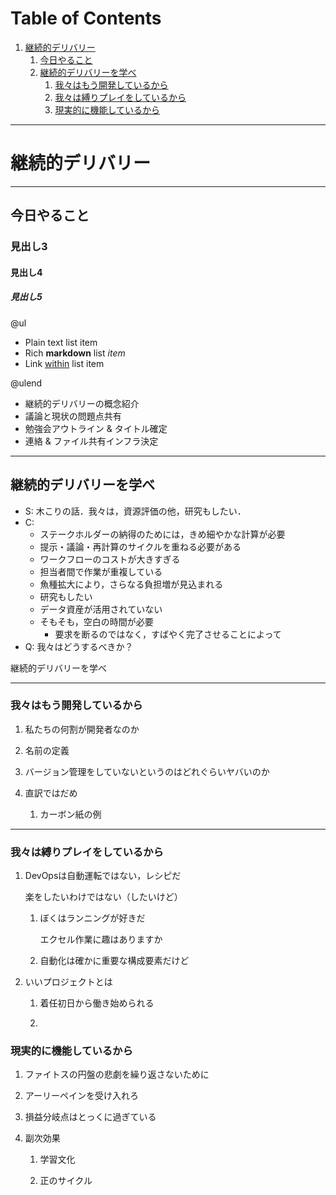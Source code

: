 
# Table of Contents

1.  [継続的デリバリー](#org0f88966)
    1.  [今日やること](#org798ce5e)
    2.  [継続的デリバリーを学べ](#orgcc90251)
        1.  [我々はもう開発しているから](#org3edadf1)
        2.  [我々は縛りプレイをしているから](#org607cd34)
        3.  [現実的に機能しているから](#org682014b)
---

# 継続的デリバリー

---
## 今日やること
### 見出し3
#### 見出し4
##### 見出し5

@ul

- Plain text list item
- Rich **markdown** list *item*
- Link [within](https://gitpitch.com) list item

@ulend

-   継続的デリバリーの概念紹介
-   議論と現状の問題点共有
-   勉強会アウトライン & タイトル確定
-   連絡 & ファイル共有インフラ決定
---

## 継続的デリバリーを学べ

-   S: 木こりの話．我々は，資源評価の他，研究もしたい．
-   C:
    -   ステークホルダーの納得のためには，きめ細やかな計算が必要
    -   提示・議論・再計算のサイクルを重ねる必要がある
    -   ワークフローのコストが大きすぎる
    -   担当者間で作業が重複している
    -   魚種拡大により，さらなる負担増が見込まれる
    -   研究もしたい
    -   データ資産が活用されていない
    -   そもそも，空白の時間が必要
        -   要求を断るのではなく，すばやく完了させることによって
-   Q: 我々はどうするべきか？

継続的デリバリーを学べ

---

### 我々はもう開発しているから

1.  私たちの何割が開発者なのか

2.  名前の定義

3.  バージョン管理をしていないというのはどれぐらいヤバいのか

4.  直訳ではだめ

    1.  カーボン紙の例
---


### 我々は縛りプレイをしているから

1.  DevOpsは自動運転ではない，レシピだ

    楽をしたいわけではない（したいけど）
    
    1.  ぼくはランニングが好きだ
    
        エクセル作業に趣はありますか
    
    2.  自動化は確かに重要な構成要素だけど

2.  いいプロジェクトとは

    1.  着任初日から働き始められる
    
    2.  


### 現実的に機能しているから

1.  ファイトスの円盤の悲劇を繰り返さないために

2.  アーリーペインを受け入れろ

3.  損益分岐点はとっくに過ぎている

4.  副次効果

    1.  学習文化
    
    2.  正のサイクル

